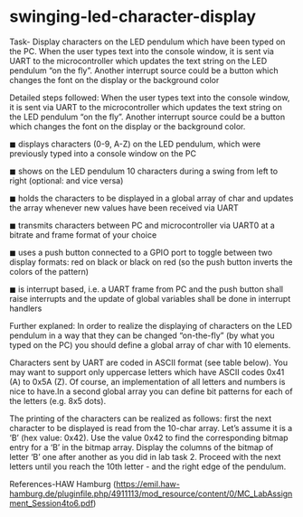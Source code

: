# swinging-led-character-display
Task-
Display characters on the LED pendulum which have been typed on the PC.
When the user types text into the console window, it is sent via UART to the microcontroller which updates the text
string on the LED pendulum “on the fly”. Another interrupt source could be a button which changes the font on the
display or the background color

Detailed steps followed:
When the user types text into the console window, it is sent via UART to the microcontroller which updates the text string on
the LED pendulum “on the fly”. Another interrupt source could be a button which changes the font on the display or the
background color.

◼ displays characters (0-9, A-Z) on the LED pendulum, which were previously typed into a console window on the PC

◼ shows on the LED pendulum 10 characters during a swing from left to right (optional: and vice versa)

◼ holds the characters to be displayed in a global array of char and updates the array whenever new values have been
received via UART

◼ transmits characters between PC and microcontroller via UART0 at a bitrate and frame format of your choice

◼ uses a push button connected to a GPIO port to toggle between two display formats: red on black or black on red (so
the push button inverts the colors of the pattern)

◼ is interrupt based, i.e. a UART frame from PC and the push button shall raise interrupts and the update of global
variables shall be done in interrupt handlers

Further explaned:
In order to realize the displaying of characters on the LED pendulum in a way that they can be changed “on-the-fly” (by what you
typed on the PC) you should define a global array of char with 10 elements.

Characters sent by UART are coded in ASCII format (see table below). You may want to support only uppercase letters which
have ASCII codes 0x41 (A) to 0x5A (Z). Of course, an implementation of all letters and numbers is nice to have.In a second global
array you can define bit patterns for each of the letters (e.g. 8x5 dots).

The printing of the characters can be realized as follows: first the next character to be displayed is read from the 10-char array.
Let’s assume it is a ‘B’ (hex value: 0x42). Use the value 0x42 to find the corresponding bitmap entry for a ‘B’ in the bitmap array.
Display the columns of the bitmap of letter ‘B’ one after another as you did in lab task 2.
Proceed with the next letters until you reach the 10th letter - and the right edge of the pendulum.


References-HAW Hamburg (https://emil.haw-hamburg.de/pluginfile.php/4911113/mod_resource/content/0/MC_LabAssignment_Session4to6.pdf)




